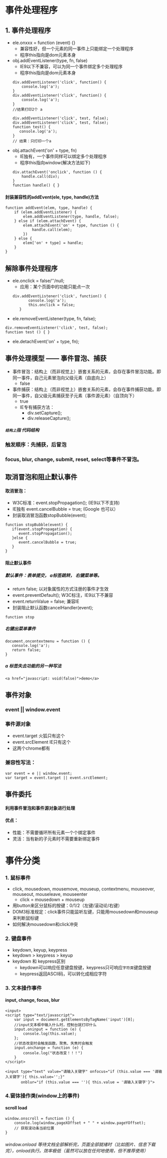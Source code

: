 # 事件处理程序

## 1. 事件处理程序
* ele.onxxx = function (event) {}
    * 兼容性好，但一个元素的同一事件上只能绑定一个处理程序
    * 程序this指向是dom元素本身
* obj.addEventListener(type, fn, false)
    * IE9以下不兼容，可以为同一个事件绑定多个处理程序
    * 程序this指向是dom元素本身
   ```
   div.addEventListener('click', function() {
       console.log('a');
   }
   div.addEventListener('click', function() {
       console.log('a');
   }
   //结果打印2个 a
   ```
   ```
   div.addEventListener('click', test, false);
   div.addEventListener('click', test, false);
   function test() {
      console.log('a');
   }
   // 结果：只打印一个a
   ```
* obj.attachEvent('on' + type, fn)
    * IE独有，一个事件同样可以绑定多个处理程序
    * 程序this指向window(解决方法如下)
    ```
    div.attachEvent('onclick', function () {
        handle.call(div);
    }
    function handle() { }
    ```
#### 封装兼容性的addEvent(ele, type, handle)方法
```
function addEvent(elem, type, handle) {
    if (elem.addEventListener) {
        elem.addEventListener(type, handle, false);
    } else if (elem.attachEvent) {
        elem.attachEvent('on' + type, function () {
            handle.call(elem);
        })
    } else {
        elem['on' + type] = handle;
    }
}
```
    

## 解除事件处理程序
* ele.onclick = false/''/null;
    * 应用：某个页面中的功能只能点一次
    ```
    div.addEventListener('click', function() {
           console.log('a');
           this.onclick = false;
       }
    ```
* ele.removeEventListener(type, fn, false);
```
div.removeEventListener('click', test, false);    
function test () { }
```    
* ele.detachEvent('on' + type, fn);    

## 事件处理模型 —— 事件冒泡、捕获
* 事件冒泡：结构上（而非视觉上）嵌套关系的元素，会存在事件冒泡功能。即同一事件，自己元素冒泡向父级元素（自底向上）
    * false
* 事件捕获：结构上（而非视觉上）嵌套关系的元素，会存在事件捕获功能。即同一事件，自父级元素捕获至子元素（事件源元素）（自顶向下）
    * true
    * IE专有捕获方法：
        * div.setCapture();
        * div.releaseCapture();
##### `结构上`指 代码结构
### 触发顺序：先捕获，后冒泡
### focus, blur, change, submit, reset, select等事件不冒泡。

## 取消冒泡和阻止默认事件
#### 取消冒泡：
* W3C标准：event.stopPropagation(); (IE9以下不支持)    
* IE独有 event.cancelBubble = true; (Google 也可以）
* 封装取消冒泡函数stopBubble(event);
```
function stopBubble(event) {
   if(event.stopPropagation) {
      event.stopPropagation();
   }else {
      event.cancelBubble = true;
   }
}
```

#### 阻止默认事件
##### 默认事件：表单提交， a标签跳转， 右键菜单等。
* return false; 以对象属性的方式注册的事件才生效
* event.preventDefault(); W3C标注，IE9以下不兼容
* event.returnValue = false; 兼容IE
* 封装阻止默认函数cancelHandler(event);    
```
function stop
```
##### 右键出菜单事件
```
document.oncontextmenu = function () {
   console.log('a');
   return false;
}
```    
##### a 标签失去功能的另一种写法
```
<a href="javascript: void(false)">demo</a>
```
## 事件对象
### event || window.event
### 事件源对象
* event.target 火狐只有这个
* event.srcElement IE只有这个
* 这两个chrome都有
### 兼容性写法：
```
var event = e || window.event;
var target = event.target || event.srcElement;
```

## 事件委托
#### 利用事件冒泡和事件源对象进行处理
#### 优点：
* 性能：不需要循环所有元素一个个绑定事件
* 灵活：当有新的子元素时不需要重新绑定事件

# 事件分类
### 1. 鼠标事件
* click, mousedown, mousemove, mouseup, contextmenu, mouseover, mouseout, mouseleave, mouseenter
    * click = mousedown + mouseup
* 用button来区分鼠标的按键：0/1/2（左键/滚动论/右键）
* DOM3标准规定：click事件只能监听左键，只能用mousedown和mouseup来判断鼠标键
* 如何解决mousedown和click冲突

### 2. 键盘事件
* keydown, keyup, keypress
* keydown > keypress > keyup
* keydown 和 keypress区别
    * keydown可以响应任意键盘按键，keypress只可响应`字符类`键盘按键
    * keypress返回ASCII码，可以转化成相应字符


### 3. 文本操作事件
#### input, change, focus, blur
```
<input>
<script type="text/javascript">
    var input = document.getElementsByTagName('input')[0];
    //input文本框中输入什么时，控制台就打印什么
    input.oninput = function (e) {
        console.log(this.value);
    };
    //状态改变时会触发函数，聚焦、失焦时会触发
    input.onchange = function (e) {
        console.log("状态改变！！！")
    }
</script>
```
```
<input type="text" value="请输入关键字" onfocus="if (this.value === '请输入关键字'){ this.value='';}"
       onblur="if (this.value === ''){ this.value = '请输入关键字'}">
```

### 4.窗体操作类(window上的事件)
#### scroll load
```
window.onscroll = function () {
    console.log(window,pageXOffset + " " + window.pageYOffset);
    // 获取滚动条当前位置
}
```
###### window.onload 等待文档全部解析完，页面全部就绪时（比如图片、信息下载完），onload执行。效率极低（虽然可以放在任何地使用，但不推荐使用）








